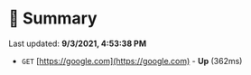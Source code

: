 # 📖 Summary
Last updated: **9/3/2021, 4:53:38 PM**

- `GET` [https://google.com](https://google.com) - **Up** (362ms)
